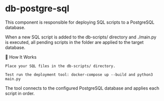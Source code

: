 # db-postgre-sql

This component is responsible for deploying SQL scripts to a PostgreSQL database.

When a new SQL script is added to the db-scripts/ directory and ./main.py is executed, all pending scripts in the folder are applied to the target database.

🚀 How It Works

    Place your SQL files in the db-scripts/ directory.

    Test run the deployment tool: docker-compose up --build and python3 main.py

The tool connects to the configured PostgreSQL database and applies each script in order.
